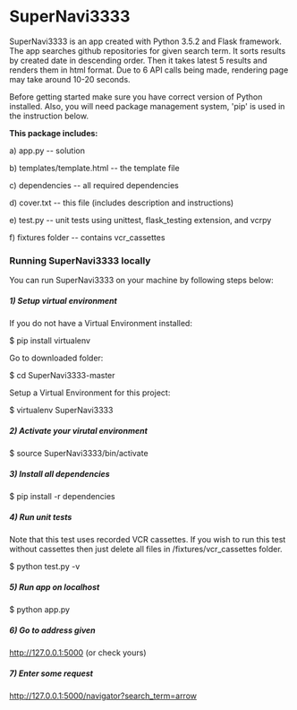 # SuperNavi3333

SuperNavi3333 is an app created with Python 3.5.2 and Flask framework.
The app searches github repositories for given search term.
It sorts results by created date in descending order.
Then it takes latest 5 results and renders them in html format.
Due to 6 API calls being made, rendering page may take around 10-20 seconds.

Before getting started make sure you have correct version of Python installed.
Also, you will need package management system, 'pip' is used in the instruction below.

**This package includes:**

a) app.py -- solution

b) templates/template.html -- the template file

c) dependencies -- all required dependencies

d) cover.txt -- this file (includes description and instructions)

e) test.py -- unit tests using unittest, flask_testing extension, and vcrpy

f) fixtures folder -- contains vcr_cassettes


### Running SuperNavi3333 locally

You can run SuperNavi3333 on your machine by following steps below:

##### 1) Setup virtual environment

If you do not have a Virtual Environment installed:

  $ pip install virtualenv

Go to downloaded folder:

  $ cd SuperNavi3333-master

Setup a Virtual Environment for this project:

  $ virtualenv SuperNavi3333

##### 2) Activate your virutal environment

  $ source SuperNavi3333/bin/activate

##### 3) Install all dependencies

  $ pip install -r dependencies

##### 4) Run unit tests
Note that this test uses recorded VCR cassettes.
If you wish to run this test without cassettes then just delete all files in /fixtures/vcr_cassettes folder.

  $ python test.py -v

##### 5) Run app on localhost

  $ python app.py

##### 6) Go to address given

  http://127.0.0.1:5000 (or check yours)

##### 7) Enter some request

  http://127.0.0.1:5000/navigator?search_term=arrow
